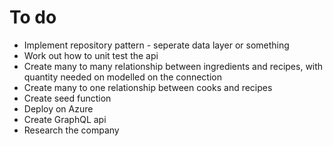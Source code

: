 # To do

- Implement repository pattern - seperate data layer or something
- Work out how to unit test the api
- Create many to many relationship between ingredients and recipes, with quantity needed on modelled on the connection
- Create many to one relationship between cooks and recipes
- Create seed function
- Deploy on Azure
- Create GraphQL api
- Research the company
